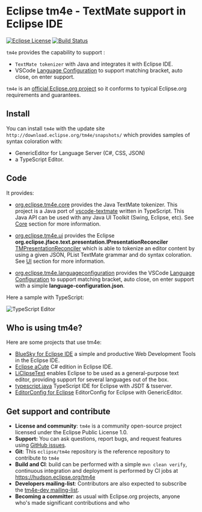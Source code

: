 # Eclipse tm4e - TextMate support in Eclipse IDE

[![Eclipse License](http://img.shields.io/badge/license-Eclipse-brightgreen.svg)](https://github.com/eclipse/tm4e/blob/master/LICENSE)
[![Build Status](https://secure.travis-ci.org/eclipse/tm4e.png)](http://travis-ci.org/eclipse/tm4e)

`tm4e` provides the capability to support : 

 * `TextMate tokenizer` with Java and integrates it with Eclipse IDE.
 * VSCode [Language Configuration](https://code.visualstudio.com/docs/extensionAPI/extension-points#_contributeslanguages) to support matching bracket, auto close, on enter support.

`tm4e` is an [official Eclipse.org project](https://projects.eclipse.org/projects/technology.tm4e) so it conforms to typical Eclipse.org requirements and guarantees.

## Install

You can install `tm4e` with the update site `http://download.eclipse.org/tm4e/snapshots/` which provides samples of syntax coloration with:

 * GenericEditor for Language Server (C#, CSS, JSON)
 * a TypeScript Editor.

## Code

It provides:

 * [org.eclipse.tm4e.core](https://github.com/eclipse/tm4e/tree/master/org.eclipse.tm4e.core) provides the Java TextMate tokenizer. This project is a Java port of [vscode-textmate](https://github.com/Microsoft/vscode-textmate) written in TypeScript. This Java API can be used with any Java UI Toolkit (Swing, Eclipse, etc). See [Core](https://github.com/eclipse/tm4e/wiki/Core) section for more information.

 * [org.eclipse.tm4e.ui](https://github.com/eclipse/tm4e/tree/master/org.eclipse.tm4e.ui) provides the Eclipse **org.eclipse.jface.text.presentation.IPresentationReconciler** [TMPresentationReconciler](https://github.com/eclipse/tm4e/blob/master/org.eclipse.tm4e.ui/src/main/java/org/eclipse/tm4e/ui/text/TMPresentationReconciler.java) which is able to tokenize an editor content by using a given JSON, PList TextMate grammar and do syntax coloration. See [UI](https://github.com/eclipse/tm4e/wiki/UI) section for more information.

 * [org.eclipse.tm4e.languageconfiguration](https://github.com/eclipse/tm4e/tree/master/org.eclipse.tm4e.languageconfiguration) provides the VSCode [Language Configuration](https://code.visualstudio.com/docs/extensionAPI/extension-points#_contributeslanguages) to support matching bracket, auto close, on enter support with a simple **language-configuration.json**.
 
Here a sample with TypeScript:

![TypeScript Editor](https://github.com/eclipse/tm4e/wiki/images/TypeScriptEditor.png)

## Who is using tm4e?

Here are some projects that use tm4e:

 * [BlueSky for Eclipse IDE](https://github.com/mickaelistria/eclipse-bluesky) a simple and productive Web Development Tools in the Eclipse IDE.
 * [Eclipse aCute](https://github.com/eclipse/aCute) C# edition in Eclipse IDE.
 * [LiClipseText](http://www.liclipse.com/text/) enables Eclipse to be used as a general-purpose text editor, providing support for several languages out of the box.
 * [typescript.java](https://github.com/angelozerr/typescript.java) TypeScript IDE for Eclipse with JSDT & tsserver.
 * [EditorConfig for Eclipse](https://github.com/angelozerr/ec4e) EditorConfig for Eclipse with GenericEditor.
 
## Get support and contribute

* **License and community**: `tm4e` is a community open-source project licensed under the Eclipse Public License 1.0.
* **Support:** You can ask questions, report bugs, and request features using [GitHub issues](http://github.com/eclipse/tm4e/issues).
* **Git**: This `eclipse/tm4e` repository is the reference repository to contribute to `tm4e`
* **Build and CI**: build can be performed with a simple `mvn clean verify`, continuous integration and deployment is performed by CI jobs at https://hudson.eclipse.org/tm4e
* **Developers mailing-list**: Contributors are also expected to subscribe the [tm4e-dev mailing-list](https://dev.eclipse.org/mailman/listinfo/tm4e-dev).
* **Becoming a committer**: as usual with Eclipse.org projects, anyone who's made significant contributions and who 
